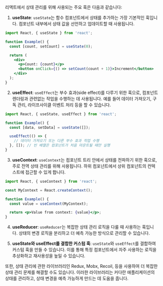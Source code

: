 리액트에서 상태 관리를 위해 사용되는 주요 훅은 다음과 같습니다:

1. **useState**: `useState`는 함수 컴포넌트에서 상태를 추가하는 가장 기본적인 훅입니다. 컴포넌트 내부에서 상태 값을 선언하고 업데이트할 때 사용됩니다.

```jsx
import React, { useState } from 'react';

function Example() {
  const [count, setCount] = useState(0);

  return (
    <div>
      <p>Count: {count}</p>
      <button onClick={() => setCount(count + 1)}>Increment</button>
    </div>
  );
}
```

2. **useEffect**: `useEffect`는 부수 효과(side effect)를 다루기 위한 훅으로, 컴포넌트 렌더링과 관련없는 작업을 수행하는 데 사용됩니다. 예를 들어 데이터 가져오기, 구독 관리, 라이프사이클 이벤트 처리 등을 할 수 있습니다.

```jsx
import React, { useState, useEffect } from 'react';

function Example() {
  const [data, setData] = useState([]);

  useEffect(() => {
    // 데이터 가져오기 또는 다른 부수 효과 작업 수행
  }, []); // 빈 배열은 컴포넌트가 처음 마운트될 때만 실행
}
```

3. **useContext**: `useContext`는 컴포넌트 트리 안에서 상태를 전파하기 위한 훅으로, 주로 전역 상태 관리를 위해 사용됩니다. 하위 컴포넌트에서 상위 컴포넌트의 컨텍스트에 접근할 수 있게 합니다.

```jsx
import React, { useContext } from 'react';

const MyContext = React.createContext();

function Example() {
  const value = useContext(MyContext);

  return <p>Value from context: {value}</p>;
}
```

4. **useReducer**: `useReducer`는 복잡한 상태 관리 로직을 다룰 때 사용하는 훅입니다. 상태의 변경 로직을 분리하고 더 예측 가능한 방식으로 관리할 수 있습니다.

5. **useState와 useEffect를 결합한 커스텀 훅**: `useState`와 `useEffect`를 결합하여 커스텀 훅을 만들 수 있습니다. 이를 통해 특정 컴포넌트에서 자주 사용하는 로직을 추상화하고 재사용성을 높일 수 있습니다.

또한, 상태 관리에 관한 라이브러리인 Redux, Mobx, Recoil, 등을 사용하여 더 복잡한 상태 관리 문제를 해결할 수도 있습니다. 이러한 라이브러리는 커다란 애플리케이션의 상태를 관리하고, 상태 변경을 예측 가능하게 만드는 데 도움을 줍니다.